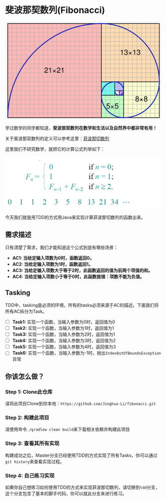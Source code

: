 # 斐波那契数列(Fibonacci)

![fibonacci](./src/main/resources/images/fibonacci.png)

学过数学的同学都知道，**斐波那契数列在数学和生活以及自然界中都非常有用！**

关于斐波那契数列的定义可以参考这里：[菲波那切数列](https://baike.baidu.com/item/%E6%96%90%E6%B3%A2%E9%82%A3%E5%A5%91%E6%95%B0%E5%88%97/99145)

这里我们不研究数学，就把它的计算公式列举如下：

![fibonacci](./src/main/resources/images/formula.png)

今天我们就是用TDD的方式用Java来实现计算菲波那切数列的函数出来。

## 需求描述

只有清楚了需求，我们才能知道这个公式到底有哪些场景：

* **AC1: 当给定输入项数为0时，函数返回0。**
* **AC2: 当给定输入项数为1时，函数返回1。**
* **AC3: 当给定输入项数大于等于2时，此函数返回的值为前两个项值的和。**
* **AC4: 当给定输入项数小于等于0时，此函数报错：项数不能为负值。**

## Tasking

TDD中，tasking是必须的环境，所有的tasks必须来源于AC的描述。下面我们将所有AC拆分为Task。

- [ ] **Task1:** 实现一个函数，当输入参数为0时，返回值为0
- [ ] **Task2:** 实现一个函数，当输入参数为1时，返回值为1
- [ ] **Task3:** 实现一个函数，当输入参数为2时，返回值为1
- [ ] **Task4:** 实现一个函数，当输入参数为3时，返回值为2
- [ ] **Task5:** 实现一个函数，当输入参数为4时，返回值为3
- [ ] **Task6:** 实现一个函数，当输入参数为-1时，抛出`IndexOutOfBoundsException`异常

## 你该怎么做？

### Step 1: Clone此仓库
请将此项目Clone到你本地：`https://github.com/Jinghua-Li/fibonacci.git`

### Step 2: 构建此项目
请使用命令`./gradlew clean build`来下载相关依赖并构建此项目

### Step 3: 查看其所有实现
构建成功之后，Master分支已经使用TDD的方式实现了所有Tasks，你可以通过`git history`来查看实现过程。

### Step 4: 自己练习实现
如果你自己想练习如何使用TDD的方式来实现菲波那切数列，请切换到`tdd`分支，这个分支包含了基本的脚手代码，你可以就此分支来进行练习。



